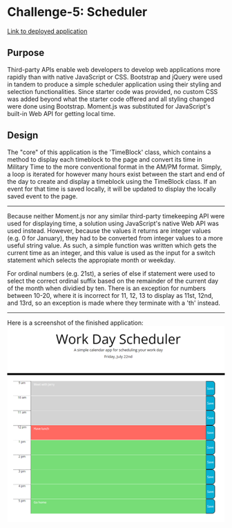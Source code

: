 # Challenge-5: Scheduler

[Link to deployed application](https://kieferjackson.github.io/challenge-5-scheduler/)

## Purpose
Third-party APIs enable web developers to develop web applications more rapidly than with native JavaScript or CSS. Bootstrap and jQuery were used in tandem to produce a simple scheduler application using their styling and selection functionalities. Since starter code was provided, no custom CSS was added beyond what the starter code offered and all styling changed were done using Bootstrap. Moment.js was substituted for JavaScript's built-in Web API for getting local time.

## Design
The "core" of this application is the 'TimeBlock' class, which contains a method to display each timeblock to the page and convert its time in Military Time to the more conventional format in the AM/PM format. Simply, a loop is iterated for however many hours exist between the start and end of the day to create and display a timeblock using the TimeBlock class. If an event for that time is saved locally, it will be updated to display the locally saved event to the page.

---

Because neither Moment.js nor any similar third-party timekeeping API were used for displaying time, a solution using JavaScript's native Web API was used instead. However, because the values it returns are integer values (e.g. 0 for January), they had to be converted from integer values to a more useful string value. As such, a simple function was written which gets the current time as an integer, and this value is used as the input for a switch statement which selects the appropiate month or weekday. 

For ordinal numbers (e.g. 21st), a series of else if statement were used to select the correct ordinal suffix based on the remainder of the current day of the month when dividied by ten. There is an exception for numbers between 10-20, where it is incorrect for 11, 12, 13 to display as 11st, 12nd, and 13rd, so an exception is made where they terminate with a 'th' instead.

---

Here is a screenshot of the finished application:
    ![Screenshot of the scheduler with three entries: "Meet with Jerry" at 9 am, "Have lunch" at 12 pm, and "Go home" at 5 pm.](./assets/images/screenshot.png)
